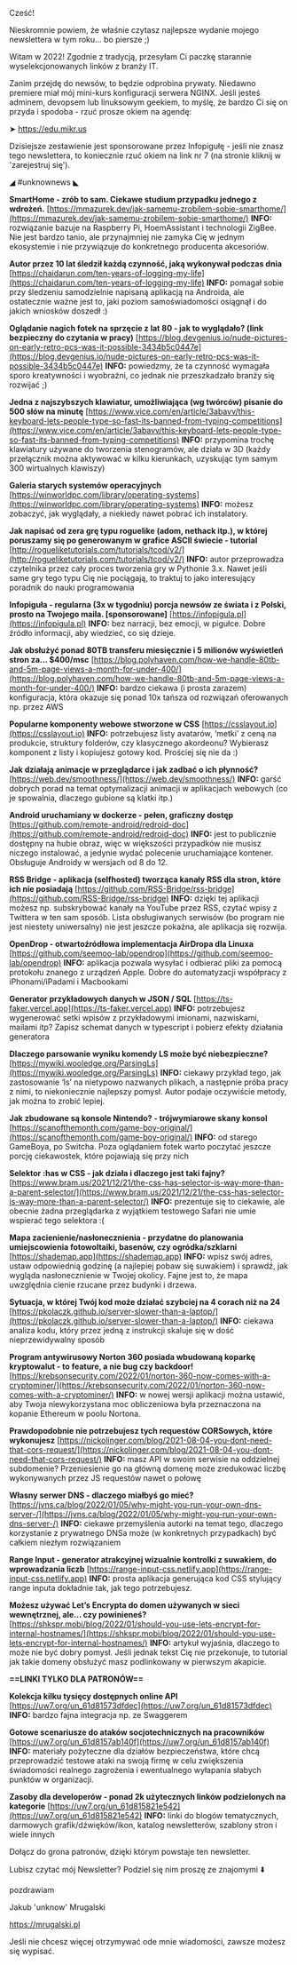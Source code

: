 Cześć!

Nieskromnie powiem, że właśnie czytasz najlepsze wydanie mojego newslettera w tym roku... bo piersze ;)

Witam w 2022! Zgodnie z tradycją, przesyłam Ci paczkę starannie wyselekcjonowanych linków z branży IT.

 

Zanim przejdę do newsów, to będzie odprobina prywaty. Niedawno premiere miał mój mini-kurs konfiguracji serwera NGINX. Jeśli jesteś adminem, devopsem lub linuksowym geekiem, to myślę, że bardzo Ci się on przyda i spodoba - rzuć prosze okiem na agendę:

➤ https://edu.mikr.us

 

Dzisiejsze zestawienie jest sponsorowane przez Infopigułę - jeśli nie znasz tego newslettera, to koniecznie rzuć okiem na link nr 7 (na stronie kliknij w 'zarejestruj się').

 

◢ #unknownews ◣

**SmartHome - zrób to sam. Ciekawe studium przypadku jednego z wdrożeń.**
[https://mmazurek.dev/jak-samemu-zrobilem-sobie-smarthome/](https://mmazurek.dev/jak-samemu-zrobilem-sobie-smarthome/)
**INFO:** rozwiązanie bazuje na Raspberry Pi, HoemAssistant i technologii ZigBee. Nie jest bardzo tanio, ale przynajmniej nie zamyka Cię w jednym ekosystemie i nie przywiązuje do konkretnego producenta akcesoriów.

**Autor przez 10 lat śledził każdą czynność, jaką wykonywał podczas dnia**
[https://chaidarun.com/ten-years-of-logging-my-life](https://chaidarun.com/ten-years-of-logging-my-life)
**INFO:** pomagał sobie przy śledzeniu samodzielnie napisaną aplikacją na Androida, ale ostatecznie ważne jest to, jaki poziom samoświadomości osiągnął i do jakich wniosków doszedł :)

**Oglądanie nagich fotek na sprzęcie z lat 80 - jak to wyglądało? (link bezpieczny do czytania w pracy)**
[https://blog.devgenius.io/nude-pictures-on-early-retro-pcs-was-it-possible-3434b5c0447e](https://blog.devgenius.io/nude-pictures-on-early-retro-pcs-was-it-possible-3434b5c0447e)
**INFO:** powiedzmy, że ta czynność wymagała sporo kreatywności i wyobraźni, co jednak nie przeszkadzało branży się rozwijać ;)

**Jedna z najszybszych klawiatur, umożliwiająca (wg twórców) pisanie do 500 słów na minutę**
[https://www.vice.com/en/article/3abavv/this-keyboard-lets-people-type-so-fast-its-banned-from-typing-competitions](https://www.vice.com/en/article/3abavv/this-keyboard-lets-people-type-so-fast-its-banned-from-typing-competitions)
**INFO:** przypomina trochę klawiatury używane do tworzenia stenogramów, ale działa w 3D (każdy przełącznik można aktywować w kilku kierunkach, uzyskując tym samym 300 wirtualnych klawiszy)

**Galeria starych systemów operacyjnych**
[https://winworldpc.com/library/operating-systems](https://winworldpc.com/library/operating-systems)
**INFO:** możesz zobaczyć, jak wyglądały, a niekiedy nawet pobrać ich instalatory.

**Jak napisać od zera grę typu roguelike (adom, nethack itp.), w której poruszamy się po generowanym w grafice ASCII świecie - tutorial**
[http://rogueliketutorials.com/tutorials/tcod/v2/](http://rogueliketutorials.com/tutorials/tcod/v2/)
**INFO:** autor przeprowadza czytelnika przez cały proces tworzenia gry w Pythonie 3.x. Nawet jeśli same gry tego typu Cię nie pociągają, to traktuj to jako interesujący poradnik do nauki programowania

**Infopiguła - regularna (3x w tygodniu) porcja newsów ze świata i z Polski, prosto na Twojego maila. [sponsorowane]**
[https://infopigula.pl](https://infopigula.pl)
**INFO:** bez narracji, bez emocji, w pigułce. Dobre źródło informacji, aby wiedzieć, co się dzieje.

**Jak obsłużyć ponad 80TB transferu miesięcznie i 5 milionów wyświetleń stron za... $400/msc**
[https://blog.polyhaven.com/how-we-handle-80tb-and-5m-page-views-a-month-for-under-400/](https://blog.polyhaven.com/how-we-handle-80tb-and-5m-page-views-a-month-for-under-400/)
**INFO:** bardzo ciekawa (i prosta zarazem) konfiguracja, która okazuje się ponad 10x tańsza od rozwiązań oferowanych np. przez AWS

**Popularne komponenty webowe stworzone w CSS**
[https://csslayout.io](https://csslayout.io)
**INFO:** potrzebujesz listy avatarów, &lsquo;metki&rsquo; z ceną na produkcie, struktury folderów, czy klasycznego akordeonu? Wybierasz komponent z listy i kopiujesz gotowy kod. Prościej się nie da :)

**Jak działają animacje w przeglądarce i jak zadbać o ich płynność?**
[https://web.dev/smoothness/](https://web.dev/smoothness/)
**INFO:** garść dobrych porad na temat optymalizacji animacji w aplikacjach webowych (co je spowalnia, dlaczego gubione są klatki itp.)

**Android uruchamiany w dockerze - pełen, graficzny dostęp**
[https://github.com/remote-android/redroid-doc](https://github.com/remote-android/redroid-doc)
**INFO:** jest to publicznie dostępny na hubie obraz, więc w większości przypadków nie musisz niczego instalować, a jedynie wydać polecenie uruchamiające kontener. Obsługuje Androidy w wersjach od 8 do 12.

**RSS Bridge - aplikacja (selfhosted) tworząca kanały RSS dla stron, które ich nie posiadają**
[https://github.com/RSS-Bridge/rss-bridge](https://github.com/RSS-Bridge/rss-bridge)
**INFO:** dzięki tej aplikacji możesz np. subskrybować kanały na YouTube przez RSS, czytać wpisy z Twittera w ten sam sposób. Lista obsługiwanych serwisów (bo program nie jest niestety uniwersalny) nie jest jeszcze pokaźna, ale aplikacja się rozwija.

**OpenDrop - otwartoźródłowa implementacja AirDropa dla Linuxa**
[https://github.com/seemoo-lab/opendrop](https://github.com/seemoo-lab/opendrop)
**INFO:** aplikacja pozwala wysyłać i odbierać pliki za pomocą protokołu znanego z urządzeń Apple. Dobre do automatyzacji współpracy z iPhonami/iPadami i Macbookami

**Generator przykładowych danych w JSON / SQL**
[https://ts-faker.vercel.app](https://ts-faker.vercel.app)
**INFO:** potrzebujesz wygenerować setki wpisów z przykładowymi imionami, nazwiskami, mailami itp? Zapisz schemat danych w typescript i pobierz efekty działania generatora

**Dlaczego parsowanie wyniku komendy LS może być niebezpieczne?**
[https://mywiki.wooledge.org/ParsingLs](https://mywiki.wooledge.org/ParsingLs)
**INFO:** ciekawy przykład tego, jak zastosowanie &lsquo;ls&rsquo; na nietypowo nazwanych plikach, a następnie próba pracy z nimi, to niekoniecznie najlepszy pomysł. Autor podaje oczywiście metody, jak można to zrobić lepiej.

**Jak zbudowane są konsole Nintendo? - trójwymiarowe skany konsol**
[https://scanofthemonth.com/game-boy-original/](https://scanofthemonth.com/game-boy-original/)
**INFO:** od starego GameBoya, po Switcha. Poza oglądaniem fotek warto poczytać jeszcze porcję ciekawostek, które pojawiają się przy nich

**Selektor :has w CSS - jak działa i dlaczego jest taki fajny?**
[https://www.bram.us/2021/12/21/the-css-has-selector-is-way-more-than-a-parent-selector/](https://www.bram.us/2021/12/21/the-css-has-selector-is-way-more-than-a-parent-selector/)
**INFO:** prezentuje się to ciekawie, ale obecnie żadna przeglądarka z wyjątkiem testowego Safari nie umie wspierać tego selektora :(

**Mapa zacienienie/nasłonecznienia - przydatne do planowania umiejscowienia fotowoltaiki, basenów, czy ogródka/szklarni**
[https://shademap.app](https://shademap.app)
**INFO:** wpisz swój adres, ustaw odpowiednią godzinę (a najlepiej pobaw się suwakiem) i sprawdź, jak wygląda nasłonecznienie w Twojej okolicy. Fajne jest to, że mapa uwzględnia cienie rzucane przez budynki i drzewa.

**Sytuacja, w której Twój kod może działać szybciej na 4 corach niż na 24**
[https://pkolaczk.github.io/server-slower-than-a-laptop/](https://pkolaczk.github.io/server-slower-than-a-laptop/)
**INFO:** ciekawa analiza kodu, który przez jedną z instrukcji skaluje się w dość nieprzewidywalny sposób

**Program antywirusowy Norton 360 posiada wbudowaną koparkę kryptowalut - to feature, a nie bug czy backdoor!**
[https://krebsonsecurity.com/2022/01/norton-360-now-comes-with-a-cryptominer/](https://krebsonsecurity.com/2022/01/norton-360-now-comes-with-a-cryptominer/)
**INFO:** w nowej wersji aplikacji można ustawić, aby Twoja niewykorzystana moc obliczeniowa była przeznaczona na kopanie Ethereum w poolu Nortona.

**Prawdopodobnie nie potrzebujesz tych requestów CORSowych, które wykonujesz**
[https://nickolinger.com/blog/2021-08-04-you-dont-need-that-cors-request/](https://nickolinger.com/blog/2021-08-04-you-dont-need-that-cors-request/)
**INFO:** masz API w swoim serwisie na oddzielnej subdomenie? Przeniesienie go na główną domenę może zredukować liczbę wykonywanych przez JS requestów nawet o połowę

**Własny serwer DNS - dlaczego miałbyś go mieć?**
[https://jvns.ca/blog/2022/01/05/why-might-you-run-your-own-dns-server-/](https://jvns.ca/blog/2022/01/05/why-might-you-run-your-own-dns-server-/)
**INFO:** ciekawe przemyślenia autorki na temat tego, dlaczego korzystanie z prywatnego DNSa może (w konkretnych przypadkach) być całkiem niezłym rozwiązaniem

**Range Input - generator atrakcyjnej wizualnie kontrolki z suwakiem, do wprowadzania liczb**
[https://range-input-css.netlify.app](https://range-input-css.netlify.app)
**INFO:** prosta aplikacja generująca kod CSS stylujący range inputa dokładnie tak, jak tego potrzebujesz.

**Możesz używać Let&rsquo;s Encrypta do domen używanych w sieci wewnętrznej, ale... czy powinieneś?**
[https://shkspr.mobi/blog/2022/01/should-you-use-lets-encrypt-for-internal-hostnames/](https://shkspr.mobi/blog/2022/01/should-you-use-lets-encrypt-for-internal-hostnames/)
**INFO:** artykuł wyjaśnia, dlaczego to może nie być dobry pomysł. Jeśli jednak tekst Cię nie przekonuje, to tutorial jak takie domeny obsłużyć masz podlinkowany w pierwszym akapicie.

**==LINKI TYLKO DLA PATRONÓW==**

**Kolekcja kilku tysięcy dostępnych online API**
[https://uw7.org/un_61d81573dfdec](https://uw7.org/un_61d81573dfdec)
**INFO:** bardzo fajna integracja np. ze Swaggerem

**Gotowe scenariusze do ataków socjotechnicznych na pracowników**
[https://uw7.org/un_61d8157ab140f](https://uw7.org/un_61d8157ab140f)
**INFO:** materiały pożyteczne dla działów bezpieczeństwa, które chcą przeprowadzić testowe ataki na swoją firmę w celu zwiększenia świadomości realnego zagrożenia i ewentualnego wyłapania słabych punktów w organizacji.

**Zasoby dla developerów - ponad 2k użytecznych linków podzielonych na kategorie**
[https://uw7.org/un_61d815821e542](https://uw7.org/un_61d815821e542)
**INFO:** linki do blogów tematycznych, darmowych grafik/dźwięków/ikon, katalog newsletterów, szablony stron i wiele innych

 

Dołącz do grona patronów, dzięki którym powstaje ten newsletter.

 

Lubisz czytać mój Newsletter? Podziel się nim proszę ze znajomymi ⬇️ 

  

 
pozdrawiam

Jakub 'unknow' Mrugalski

https://mrugalski.pl

 
Jeśli nie chcesz więcej otrzymywać ode mnie wiadomości, zawsze możesz się wypisać.